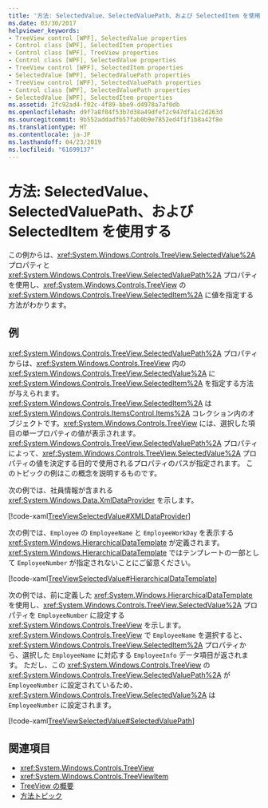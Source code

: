 ```yaml
---
title: '方法: SelectedValue、SelectedValuePath、および SelectedItem を使用する'
ms.date: 03/30/2017
helpviewer_keywords:
- TreeView control [WPF], SelectedValue properties
- Control class [WPF], SelectedItem properties
- Control class [WPF], TreeView properties
- Control class [WPF], SelectedValue properties
- TreeView control [WPF], SelectedItem properties
- SelectedValue [WPF], SelectedValuePath properties
- TreeView control [WPF], SelectedValuePath properties
- Control class [WPF], SelectedValuePath properties
- SelectedValue [WPF], SelectedItem properties
ms.assetid: 2fc92ad4-f02c-4f89-bbe9-d4978a7af0db
ms.openlocfilehash: d9f7a8f04f53b7d38a49dfef2c947dfa1c2d263d
ms.sourcegitcommit: 9b552addadfb57fab0b9e7852ed4f1f1b8a42f8e
ms.translationtype: HT
ms.contentlocale: ja-JP
ms.lasthandoff: 04/23/2019
ms.locfileid: "61699137"
---
```

# <a name="how-to-use-selectedvalue-selectedvaluepath-and-selecteditem"></a>方法: SelectedValue、SelectedValuePath、および SelectedItem を使用する
この例からは、<xref:System.Windows.Controls.TreeView.SelectedValue%2A> プロパティと <xref:System.Windows.Controls.TreeView.SelectedValuePath%2A> プロパティを使用し、<xref:System.Windows.Controls.TreeView> の <xref:System.Windows.Controls.TreeView.SelectedItem%2A> に値を指定する方法がわかります。  
  
## <a name="example"></a>例  
 <xref:System.Windows.Controls.TreeView.SelectedValuePath%2A> プロパティからは、<xref:System.Windows.Controls.TreeView> 内の <xref:System.Windows.Controls.TreeView.SelectedValue%2A> に <xref:System.Windows.Controls.TreeView.SelectedItem%2A> を指定する方法が与えられます。 <xref:System.Windows.Controls.TreeView.SelectedItem%2A> は <xref:System.Windows.Controls.ItemsControl.Items%2A> コレクション内のオブジェクトです。<xref:System.Windows.Controls.TreeView> には、選択した項目の単一プロパティの値が表示されます。 <xref:System.Windows.Controls.TreeView.SelectedValuePath%2A> プロパティによって、<xref:System.Windows.Controls.TreeView.SelectedValue%2A> プロパティの値を決定する目的で使用されるプロパティのパスが指定されます。 このトピックの例はこの概念を説明するものです。  
  
 次の例では、社員情報が含まれる <xref:System.Windows.Data.XmlDataProvider> を示します。  
  
 [!code-xaml[TreeViewSelectedValue#XMLDataProvider](~/samples/snippets/csharp/VS_Snippets_Wpf/TreeViewSelectedValue/CS/Window1.xaml#xmldataprovider)]  
  
 次の例では、`Employee` の `EmployeeName` と `EmployeeWorkDay` を表示する <xref:System.Windows.HierarchicalDataTemplate> が定義されます。 <xref:System.Windows.HierarchicalDataTemplate> ではテンプレートの一部として `EmployeeNumber` が指定されないことにご留意ください。  
  
 [!code-xaml[TreeViewSelectedValue#HierarchicalDataTemplate](~/samples/snippets/csharp/VS_Snippets_Wpf/TreeViewSelectedValue/CS/Window1.xaml#hierarchicaldatatemplate)]  
  
 次の例では、前に定義した <xref:System.Windows.HierarchicalDataTemplate> を使用し、<xref:System.Windows.Controls.TreeView.SelectedValue%2A> プロパティを `EmployeeNumber` に設定する <xref:System.Windows.Controls.TreeView> を示します。 <xref:System.Windows.Controls.TreeView> で `EmployeeName` を選択すると、<xref:System.Windows.Controls.TreeView.SelectedItem%2A> プロパティから、選択した `EmployeeName` に対応する `EmployeeInfo` データ項目が返されます。 ただし、この <xref:System.Windows.Controls.TreeView> の <xref:System.Windows.Controls.TreeView.SelectedValuePath%2A> が `EmployeeNumber` に設定されているため、<xref:System.Windows.Controls.TreeView.SelectedValue%2A> は `EmployeeNumber` に設定されます。  
  
 [!code-xaml[TreeViewSelectedValue#SelectedValuePath](~/samples/snippets/csharp/VS_Snippets_Wpf/TreeViewSelectedValue/CS/Window1.xaml#selectedvaluepath)]  
  
## <a name="see-also"></a>関連項目

- <xref:System.Windows.Controls.TreeView>
- <xref:System.Windows.Controls.TreeViewItem>
- [TreeView の概要](treeview-overview.md)
- [方法トピック](treeview-how-to-topics.md)
